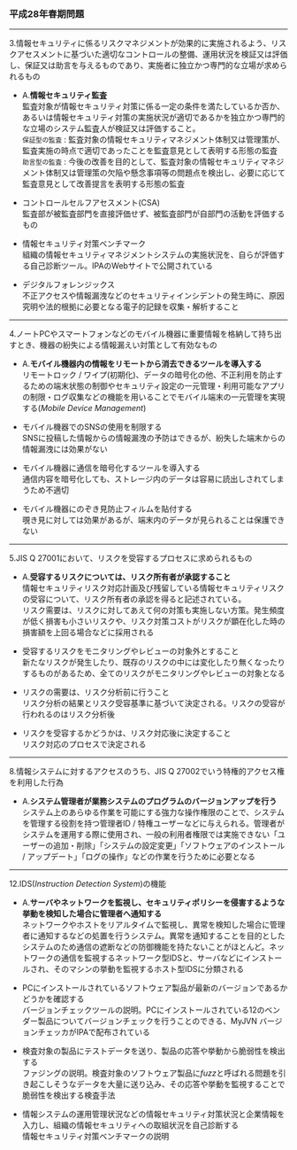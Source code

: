 ### 平成28年春期問題

---
3.情報セキュリティに係るリスクマネジメントが効果的に実施されるよう、リスクアセスメントに基づいた適切なコントロールの整備、運用状況を検証又は評価し、保証又は助言を与えるものであり、実施者に独立かつ専門的な立場が求められるもの

- A.**情報セキュリティ監査**  
監査対象が情報セキュリティ対策に係る一定の条件を満たしているか否か、あるいは情報セキュリティ対策の実施状況が適切であるかを独立かつ専門的な立場のシステム監査人が検証又は評価すること。  
`保証型の監査` : 監査対象の情報セキュリティマネジメント体制又は管理策が、監査実施の時点で適切であったことを監査意見として表明する形態の監査  
`助言型の監査` : 今後の改善を目的として、監査対象の情報セキュリティマネジメント体制又は管理策の欠陥や懸念事項等の問題点を検出し、必要に応じて監査意見として改善提言を表明する形態の監査

- コントロールセルフアセスメント(CSA)  
監査部が被監査部門を直接評価せず、被監査部門が自部門の活動を評価するもの

- 情報セキュリティ対策ベンチマーク  
組織の情報セキュリティマネジメントシステムの実施状況を、自らが評価する自己診断ツール。IPAのWebサイトで公開されている

- デジタルフォレンジックス  
不正アクセスや情報漏洩などのセキュリティインシデントの発生時に、原因究明や法的根拠に必要となる電子的記録を収集・解析すること

---
4.ノートPCやスマートフォンなどのモバイル機器に重要情報を格納して持ち出すとき、機器の紛失による情報漏えい対策として有効なもの

- A.**モバイル機器内の情報をリモートから消去できるツールを導入する**  
リモートロック / ワイプ(初期化)、データの暗号化の他、不正利用を防止するための端末状態の制御やセキュリティ設定の一元管理・利用可能なアプリの制限・ログ収集などの機能を用いることでモバイル端末の一元管理を実現する(*Mobile Device Management*)

- モバイル機器でのSNSの使用を制限する  
SNSに投稿した情報からの情報漏洩の予防はできるが、紛失した端末からの情報漏洩には効果がない

- モバイル機器に通信を暗号化するツールを導入する  
通信内容を暗号化しても、ストレージ内のデータは容易に読出しされてしまうため不適切

- モバイル機器にのぞき見防止フィルムを貼付する  
覗き見に対しては効果があるが、端末内のデータが見られることは保護できない

---
5.JIS Q 27001において、リスクを受容するプロセスに求められるもの

- A.**受容するリスクについては、リスク所有者が承認すること**  
情報セキュリティリスク対応計画及び残留している情報セキュリティリスクの受容について、リスク所有者の承認を得ると記述されている。  
リスク需要は、リスクに対してあえて何の対策も実施しない方策。発生頻度が低く損害も小さいリスクや、リスク対策コストがリスクが顕在化した時の損害額を上回る場合などに採用される

- 受容するリスクをモニタリングやレビューの対象外とすること  
新たなリスクが発生したり、既存のリスクの中には変化したり無くなったりするものがあるため、全てのリスクがモニタリングやレビューの対象となる

- リスクの需要は、リスク分析前に行うこと  
リスク分析の結果とリスク受容基準に基づいて決定される。リスクの受容が行われるのはリスク分析後

- リスクを受容するかどうかは、リスク対応後に決定すること  
リスク対応のプロセスで決定される

---
8.情報システムに対するアクセスのうち、JIS Q 27002でいう特権的アクセス権を利用した行為

- A.**システム管理者が業務システムのプログラムのバージョンアップを行う**  
システム上のあらゆる作業を可能にする強力な操作権限のことで、システムを管理する役割を持つ管理者ID / 特権ユーザーなどに与えられる。管理者がシステムを運用する際に使用され、一般の利用者権限では実施できない「ユーザーの追加・削除」「システムの設定変更」「ソフトウェアのインストール / アップデート」「ログの操作」などの作業を行うために必要となる

---
12.IDS(*Instruction Detection System*)の機能

- A.**サーバやネットワークを監視し、セキュリティポリシーを侵害するような挙動を検知した場合に管理者へ通知する**  
ネットワークやホストをリアルタイムで監視し、異常を検知した場合に管理者に通知するなどの処置を行うシステム。異常を通知することを目的としたシステムのため通信の遮断などの防御機能を持たないことがほとんど。ネットワークの通信を監視するネットワーク型IDSと、サーバなどにインストールされ、そのマシンの挙動を監視するホスト型IDSに分類される

- PCにインストールされているソフトウェア製品が最新のバージョンであるかどうかを確認する  
バージョンチェックツールの説明。PCにインストールされている12のベンダー製品についてバージョンチェックを行うことのできる、MyJVN バージョンチェッカがIPAで配布されている

- 検査対象の製品にテストデータを送り、製品の応答や挙動から脆弱性を検出する  
ファジングの説明。検査対象のソフトウェア製品に*fuzz*と呼ばれる問題を引き起こしそうなデータを大量に送り込み、その応答や挙動を監視することで脆弱性を検出する検査手法

- 情報システムの運用管理状況などの情報セキュリティ対策状況と企業情報を入力し、組織の情報セキュリティへの取組状況を自己診断する  
情報セキュリティ対策ベンチマークの説明
